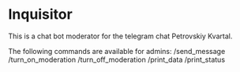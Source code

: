 # Inquisitor
This is a chat bot moderator for the telegram chat Petrovskiy Kvartal.

The following commands are available for admins:
  /send_message <your text>
  /turn_on_moderation
  /turn_off_moderation
  /print_data
  /print_status
 
